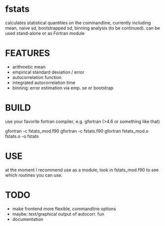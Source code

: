 fstats
======

calculates statistical quantities on the commandline, currently including mean, naive sd, bootstrapped sd, binning analysis (to be continued). can be used stand-alone or as Fortran module

FEATURES
========

- arithmetic mean
- empirical standard deviation / error
- autocorrelation function
- integrated autocorrelation time
- binning: error estimation via emp. se or bootstrap

BUILD
=====

use your favorite fortran compiler, e.g. gfortran (>4.6 or something like that)

gfortran -c fstats_mod.f90
gfortran -c fstats.f90
gfortran fstats_mod.o fstats.o -o fstats

USE
===

at the moment I recommend use as a module, look in fstats_mod.f90 to see which routines you can use.

TODO
====

- make frontend more flexible, commandline options
- maybe: text/graphical output of autocorr. fun
- documentation
